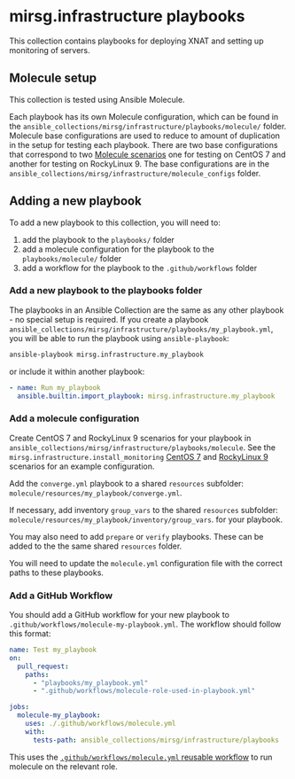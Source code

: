 # mirsg.infrastructure playbooks

This collection contains playbooks for deploying XNAT and setting up monitoring of servers.

## Molecule setup

This collection is tested using Ansible Molecule.

Each playbook has its own Molecule configuration, which can be found in the
`ansible_collections/mirsg/infrastructure/playbooks/molecule/` folder.
Molecule base configurations are used to reduce to amount
of duplication in the setup for testing each playbook. There are two base configurations
that correspond to two [Molecule
scenarios](https://ansible.readthedocs.io/projects/molecule/getting-started/#molecule-scenarios)
one for testing on CentOS 7 and another for testing on RockyLinux 9. The base configurations
are in the `ansible_collections/mirsg/infrastructure/molecule_configs` folder.

## Adding a new playbook

To add a new playbook to this collection, you will need to:

1. add the playbook to the `playbooks/` folder
2. add a molecule configuration for the playbook to the `playbooks/molecule/` folder
3. add a workflow for the playbook to the `.github/workflows` folder

### Add a new playbook to the playbooks folder

The playbooks in an Ansible Collection are the same as any other playbook - no special
setup is required. If you create a playbook
`ansible_collections/mirsg/infrastructure/playbooks/my_playbook.yml`, you will be able to
run the playbook using `ansible-playbook`:

```bash
ansible-playbook mirsg.infrastructure.my_playbook
```

or include it within another playbook:

```yaml
- name: Run my_playbook
  ansible.builtin.import_playbook: mirsg.infrastructure.my_playbook
```

### Add a molecule configuration

Create CentOS 7 and RockyLinux 9 scenarios for your playbook in
`ansible_collections/mirsg/infrastructure/playbooks/molecule`. See
the `mirsg.infrastructure.install_monitoring`
[CentOS 7](./molecule/centos7_monitoring/) and
[RockyLinux 9](./molecule/rocky9_monitoring/) scenarios for an example
configuration.

Add the `converge.yml` playbook to a shared `resources` subfolder:
`molecule/resources/my_playbook/converge.yml`.

If necessary, add inventory `group_vars` to the shared `resources` subfolder:
`molecule/resources/my_playbook/inventory/group_vars`. for your playbook.

You may also need to add `prepare` or `verify` playbooks. These can be added
to the the same shared `resources` folder.

You will need to update the `molecule.yml` configuration file with the correct paths
to these playbooks.

### Add a GitHub Workflow

You should add a GitHub workflow for your new playbook to `.github/workflows/molecule-my-playbook.yml`.
The workflow should follow this format:

```yaml
name: Test my_playbook
on:
  pull_request:
    paths:
      - "playbooks/my_playbook.yml"
      - ".github/workflows/molecule-role-used-in-playbook.yml"

jobs:
  molecule-my_playbook:
    uses: ./.github/workflows/molecule.yml
    with:
      tests-path: ansible_collections/mirsg/infrastructure/playbooks
```

This uses the [`.github/workflows/molecule.yml` reusable workflow](.github/workflows/molecule.yml) to run
molecule on the relevant role.
